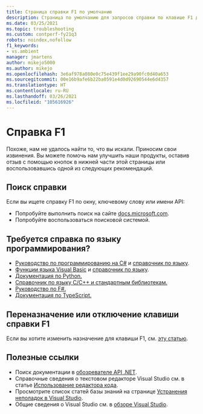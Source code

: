 ```yaml
---
title: Страница справки F1 по умолчанию
description: Страница по умолчанию для запросов справки по клавише F1 для Visual Studio
ms.date: 03/25/2021
ms.topic: troubleshooting
ms.custom: contperf-fy21q3
robots: noindex,nofollow
f1_keywords:
- vs.ambient
manager: jmartens
author: mikejo5000
ms.author: mikejo
ms.openlocfilehash: 3e6af978a080e0c75e439f1ee29a90fc0d40a653
ms.sourcegitcommit: 00e16b9afe6b22ba0591e4d0d92690544e6d4357
ms.translationtype: HT
ms.contentlocale: ru-RU
ms.lasthandoff: 03/26/2021
ms.locfileid: "105616926"
---
```

# <a name="f1-help"></a>Справка F1

Похоже, нам не удалось найти то, что вы искали. Приносим свои извинения. Вы можете помочь нам улучшить наши продукты, оставив отзыв с помощью кнопок в нижней части этой страницы или воспользовавшись одной из следующих рекомендаций.

## <a name="search-for-help"></a>Поиск справки

Если вы ищете справку F1 по окну, ключевому слову или имени API:

- Попробуйте выполнить поиск на сайте [docs.microsoft.com](/).
- Попробуйте воспользоваться поисковой системой.

## <a name="get-help-for-your-programming-language"></a>Требуется справка по языку программирования?

- [Руководство по программированию на C#](/dotnet/csharp/programming-guide/) и [справочник по языку](/dotnet/csharp/language-reference/).
- [Функции языка Visual Basic](/dotnet/visual-basic/programming-guide/language-features/) и [справочник по языку](/dotnet/visual-basic/language-reference/).
- [Документация по Python.](https://docs.python.org/)
- [Справочник по языку C/C++ и стандартным библиотекам.](/cpp/cpp/c-cpp-language-and-standard-libraries)
- [Руководство по F#.](/dotnet/fsharp/)
- [Документация по TypeScript.](https://www.typescriptlang.org/docs)

## <a name="re-map-or-disable-the-f1-help-key"></a>Переназначение или отключение клавиши справки F1

Если вы хотите изменить назначение для клавиши F1, см. [эту статью](../not-in-toc/change-f1-help-key.md).

## <a name="useful-links"></a>Полезные ссылки

- Поиск документации в [обозревателе API .NET](/dotnet/api/).
- Справочные сведения о текстовом редакторе Visual Studio см. в статье [Использование редактора кода](../../ide/writing-code-in-the-code-and-text-editor.md).
- Просмотрите список статей базы знаний на странице [Устранения неполадок в Visual Studio](/troubleshoot/visualstudio/welcome-visual-studio/).
- Общие сведения о Visual Studio см. в [обзоре Visual Studio](../../get-started/visual-studio-ide.md).